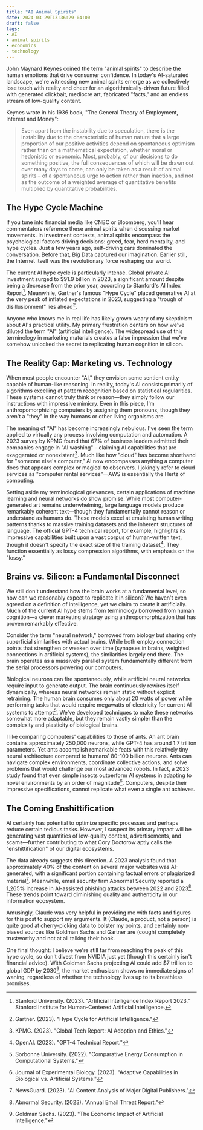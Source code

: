 ```yaml
---
title: "AI Animal Spirits"
date: 2024-03-29T13:36:29-04:00
draft: false
tags:
- AI
- animal spirits
- economics
- technology
---
```


John Maynard Keynes coined the term "animal spirits" to describe the human emotions that drive consumer confidence. In today's AI-saturated landscape, we're witnessing new animal spirits emerge as we collectively lose touch with reality and cheer for an algorithmically-driven future filled with generated clickbait, mediocre art, fabricated "facts," and an endless stream of low-quality content.

Keynes wrote in his 1936 book, "The General Theory of Employment, Interest and Money":

> Even apart from the instability due to speculation, there is the instability due to the characteristic of human nature that a large proportion of our positive activities depend on spontaneous optimism rather than on a mathematical expectation, whether moral or hedonistic or economic. Most, probably, of our decisions to do something positive, the full consequences of which will be drawn out over many days to come, can only be taken as a result of animal spirits – of a spontaneous urge to action rather than inaction, and not as the outcome of a weighted average of quantitative benefits multiplied by quantitative probabilities.

## The Hype Cycle Machine

If you tune into financial media like CNBC or Bloomberg, you'll hear commentators reference these animal spirits when discussing market movements. In investment contexts, animal spirits encompass the psychological factors driving decisions: greed, fear, herd mentality, and hype cycles. Just a few years ago, self-driving cars dominated the conversation. Before that, Big Data captured our imagination. Earlier still, the Internet itself was the revolutionary force reshaping our world.

The current AI hype cycle is particularly intense. Global private AI investment surged to $91.9 billion in 2023, a significant amount despite being a decrease from the prior year, according to Stanford's AI Index Report[^1]. Meanwhile, Gartner's famous "Hype Cycle" placed generative AI at the very peak of inflated expectations in 2023, suggesting a "trough of disillusionment" lies ahead[^2].

Anyone who knows me in real life has likely grown weary of my skepticism about AI's practical utility. My primary frustration centers on how we've diluted the term "AI" (artificial intelligence). The widespread use of this terminology in marketing materials creates a false impression that we've somehow unlocked the secret to replicating human cognition in silicon.

## The Reality Gap: Marketing vs. Technology

When most people encounter "AI," they envision some sentient entity capable of human-like reasoning. In reality, today's AI consists primarily of algorithms excelling at pattern recognition based on statistical regularities. These systems cannot truly think or reason—they simply follow our instructions with impressive mimicry. Even in this piece, I'm anthropomorphizing computers by assigning them pronouns, though they aren't a "they" in the way humans or other living organisms are.

The meaning of "AI" has become increasingly nebulous. I've seen the term applied to virtually any process involving computation and automation. A 2023 survey by KPMG found that 67% of business leaders admitted their companies engage in "AI washing" – claiming AI capabilities that are exaggerated or nonexistent[^3]. Much like how "cloud" has become shorthand for "someone else's computer," AI now encompasses anything a computer does that appears complex or magical to observers. I jokingly refer to cloud services as "computer rental services"—AWS is essentially the Hertz of computing.

Setting aside my terminological grievances, certain applications of machine learning and neural networks do show promise. While most computer-generated art remains underwhelming, large language models produce remarkably coherent text—though they fundamentally cannot reason or understand as humans do. These models excel at emulating human writing patterns thanks to massive training datasets and the inherent structures of language. The official GPT-4 technical report, for example, highlights its impressive capabilities built upon a vast corpus of human-written text, though it doesn't specify the exact size of the training dataset[^4]. They function essentially as lossy compression algorithms, with emphasis on the "lossy."

## Brains vs. Silicon: a Fundamental Disconnect

We still don't understand how the brain works at a fundamental level, so how can we reasonably expect to replicate it in silicon? We haven't even agreed on a definition of intelligence, yet we claim to create it artificially. Much of the current AI hype stems from terminology borrowed from human cognition—a clever marketing strategy using anthropomorphization that has proven remarkably effective.

Consider the term "neural network," borrowed from biology but sharing only superficial similarities with actual brains. While both employ connection points that strengthen or weaken over time (synapses in brains, weighted connections in artificial systems), the similarities largely end there. The brain operates as a massively parallel system fundamentally different from the serial processors powering our computers.

Biological neurons can fire spontaneously, while artificial neural networks require input to generate output. The brain continuously rewires itself dynamically, whereas neural networks remain static without explicit retraining. The human brain consumes only about 20 watts of power while performing tasks that would require megawatts of electricity for current AI systems to attempt[^5]. We've developed techniques to make these networks somewhat more adaptable, but they remain vastly simpler than the complexity and plasticity of biological brains.

I like comparing computers' capabilities to those of ants. An ant brain contains approximately 250,000 neurons, while GPT-4 has around 1.7 trillion parameters. Yet ants accomplish remarkable feats with this relatively tiny neural architecture compared to humans' 80-100 billion neurons. Ants can navigate complex environments, coordinate collective actions, and solve problems that would challenge our most advanced robots. In fact, a 2023 study found that even simple insects outperform AI systems in adapting to novel environments by an order of magnitude[^6]. Computers, despite their impressive specifications, cannot replicate what even a single ant achieves.

## The Coming Enshittification

AI certainly has potential to optimize specific processes and perhaps reduce certain tedious tasks. However, I suspect its primary impact will be generating vast quantities of low-quality content, advertisements, and scams—further contributing to what Cory Doctorow aptly calls the "enshittification" of our digital ecosystems.

The data already suggests this direction. A 2023 analysis found that approximately 40% of the content on several major websites was AI-generated, with a significant portion containing factual errors or plagiarized material[^7]. Meanwhile, email security firm Abnormal Security reported a 1,265% increase in AI-assisted phishing attacks between 2022 and 2023[^8]. These trends point toward diminishing quality and authenticity in our information ecosystem.

Amusingly, Claude was very helpful in providing me with facts and figures for this post to support my arguments. It (Claude, a product, not a person) is quite good at cherry-picking data to bolster my points, and certainly non-biased sources like Goldman Sachs and Gartner are (cough) completely trustworthy and not at all talking their book.

One final thought: I believe we're still far from reaching the peak of this hype cycle, so don't divest from NVIDIA just yet (though this certainly isn't financial advice). With Goldman Sachs projecting AI could add $7 trillion to global GDP by 2030[^9], the market enthusiasm shows no immediate signs of waning, regardless of whether the technology lives up to its breathless promises.

[^1]: Stanford University. (2023). "Artificial Intelligence Index Report 2023." Stanford Institute for Human-Centered Artificial Intelligence.
[^2]: Gartner. (2023). "Hype Cycle for Artificial Intelligence."
[^3]: KPMG. (2023). "Global Tech Report: AI Adoption and Ethics."
[^4]: OpenAI. (2023). "GPT-4 Technical Report."
[^5]: Sorbonne University. (2022). "Comparative Energy Consumption in Computational Systems."
[^6]: Journal of Experimental Biology. (2023). "Adaptive Capabilities in Biological vs. Artificial Systems."
[^7]: NewsGuard. (2023). "AI Content Analysis of Major Digital Publishers."
[^8]: Abnormal Security. (2023). "Annual Email Threat Report."
[^9]: Goldman Sachs. (2023). "The Economic Impact of Artificial Intelligence."
